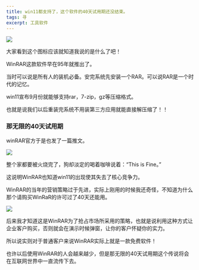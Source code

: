 ```yaml
---
title: win11都支持了，这个软件的40天试用期还没结束。
tags: 寻
excerpt: 工具软件
---
```


![](https://files.mdnice.com/user/26505/2c8bf6e4-edb1-4c80-a457-5ac16ea54fa7.png)


大家看到这个图标应该就知道我说的是什么了吧！

WinRAR这款软件早在95年就推出了。

当时可以说是所有人的装机必备。安完系统先安装一个RAR。可以说RAR是一个时代的记忆。

win11宣布9月份就能够支持rar，7-zip，gz等压缩格式。

也就是说我们以后重装完系统不用装第三方应用就能直接解压缩了！！

### 那无限的40天试用期

winRAR官方于是也发了一篇推文。

![](https://files.mdnice.com/user/26505/95aa3bd3-a40a-47f4-9d96-25a3e6827add.png)

整个家都要被火烧完了，狗却淡定的喝着咖啡说着：“This is Fine。”

这说明WinRAR也知道win11的出现使其失去了核心竞争力。

WinRAR的当年的营销策略过于先进，实际上刚用的时候我还奇怪，不知道为什么那个请购买WinRaR的许可过了40天还能用。

![](https://files.mdnice.com/user/26505/80ea37a6-5151-4dec-8311-b2b6a78339d5.png)

后来我才知道这是WinRAR为了抢占市场所采用的策略，也就是说利用这种方式让企业客户购买，否则就会在演示时候弹窗，让你的客户怀疑你的实力。

所以说实则对于普通客户来说WinRAR实际上就是一款免费软件！


也许以后使用WinRAR的人会越来越少，但是那无限的40天试用期这个传说将会在互联网世界中一直流传下去。






